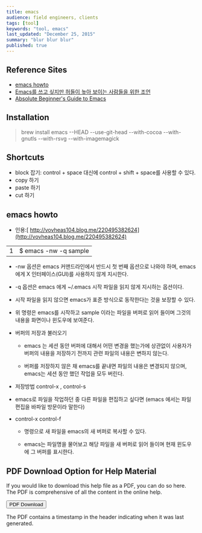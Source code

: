 ```yaml
---
title: emacs
audience: field engineers, clients
tags: [tool]
keywords: "tool, emacs"
last_updated: "December 25, 2015"
summary: "blur blur blur"
published: true
---
```


## Reference Sites
* [emacs howto](https://hakchin.wordpress.com/2015/12/04/emacs-howto/)
* [Emacs를 쓰고 싶지만 허들이 높아 보이는 사람들을 위한 조언](http://zeph1e.tistory.com/79)
* [Absolute Beginner's Guide to Emacs](http://www.jesshamrick.com/2012/09/10/absolute-beginners-guide-to-emacs/)



## Installation
> brew install emacs --HEAD --use-git-head --with-cocoa --with-gnutls --with-rsvg --with-imagemagick



## Shortcuts
* block 잡기: control + space 대신에 control + shift + space를 사용할 수 있다.
* copy 하기
* paste 하기
* cut 하기



## emacs howto

* 인용:[ http://vovheas104.blog.me/220495382624](http://vovheas104.blog.me/220495382624)

<table>
  <tr>
    <td>1</td>
    <td>$ emacs -nw -q sample</td>
  </tr>
</table>


* -nw 옵션은 emacs 커맨드라인에서 반드시 첫 번째 옵션으로 나와야 하며, emacs 에게 X 인터페이스(GUI)를 사용하지 않게 지시한다.

* -q 옵션은 emacs 에게 ~/.emacs 시작 파일을 읽지 않게 지시하는 옵션이다.

* 시작 파일을 읽지 않으면 emacs가 표준 방식으로 동작한다는 것을 보장할 수 있다.

* 위 명령은 emacs를 시작하고 sample 이라는 파일을 버퍼로 읽어 들이며 그것의 내용을 화면이나 윈도우에 보여준다.

* 버퍼의 저장과 불러오기

    * emacs 는 세션 동안 버퍼에 대해서 어떤 변경을 했는가에 상관없이 사용자가 버퍼의 내용을 저장하기 전까지 관련 파일의 내용은 변하지 않는다.

    * 버퍼를 저장하지 않은 채 emacs를 끝내면 파일의 내용은 변경되지 않으며, emacs는 세션 동안 했던 작업을 모두 버린다.

* 저장방법 control-x , control-s

* emacs로 파일을 작업하던 중 다른 파일을 편집하고 싶다면 (emacs 에서는 파일 편집을 바파일 방문이라 말한다)

* control-x control-f

    * 명령으로 새 파일을 emacs의 새 버퍼로 복사할 수 있다.

    * emacs는 파일명을 물어보고 해당 파일을 새 버퍼로 읽어 들이며 현재 윈도우에 그 버퍼를 표시한다.




## PDF Download Option for Help Material

If you would like to download this help file as a PDF, you can do so here. The PDF is comprehensive of all the content in the online help.   

<a target="_blank" class="noCrossRef" href="files/{{site.pdf_file_name}}"><button type="button" class="btn btn-default" aria-label="Left Align"><span class="glyphicon glyphicon-download-alt" aria-hidden="true"></span> PDF Download</button></a>

The PDF contains a timestamp in the header indicating when it was last generated. 
